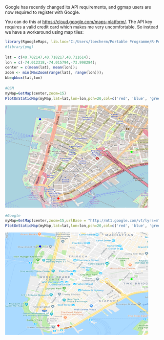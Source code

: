 Google has recently changed its API requirements, and ggmap users are now required to register with Google.

You can do this at <https://cloud.google.com/maps-platform/>. The API key requires a valid credit card which makes me very uncomfortable. So instead we have a workaround using map tiles:

``` r
library(RgoogleMaps, lib.loc="C:/Users/loecherm/Portable Programme/R-Portable/App/R-Portable/library")
#library(png)

lat = c(40.702147,40.718217,40.711614);
lon = c(-74.012318,-74.015794,-73.998284);
center = c(mean(lat), mean(lon));
zoom <- min(MaxZoom(range(lat), range(lon)));
bb=qbbox(lat,lon)

#OSM
myMap=GetMap(center,zoom=15)
PlotOnStaticMap(myMap,lat=lat,lon=lon,pch=20,col=c('red', 'blue', 'green'),cex=2)
```

![](tools/README-unnamed-chunk-2-1.png)

``` r
#Google
myMap=GetMap(center,zoom=15,urlBase = "http://mt1.google.com/vt/lyrs=m", tileDir= "~/mapTiles/Google/")
PlotOnStaticMap(myMap,lat=lat,lon=lon,pch=20,col=c('red', 'blue', 'green'),cex=2)
```

![](tools/README-unnamed-chunk-2-2.png)
